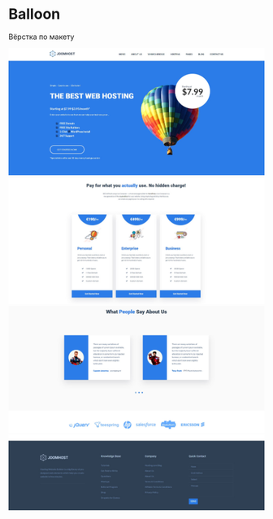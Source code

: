 # Balloon
 Вёрстка по макету
 
 ![Image alt](https://github.com/EvgeniyBudaev/Balloon/raw/master/public/images/readme1.jpg)
  ![Image alt](https://github.com/EvgeniyBudaev/Balloon/raw/master/public/images/readme2.jpg)
   ![Image alt](https://github.com/EvgeniyBudaev/Balloon/raw/master/public/images/readme3.jpg)
    ![Image alt](https://github.com/EvgeniyBudaev/Balloon/raw/master/public/images/readme4.jpg)
